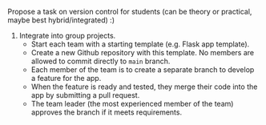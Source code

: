 Propose a task on version control for students (can be theory or practical, maybe best hybrid/integrated) :)

1. Integrate into group projects.
   - Start each team with a starting template (e.g. Flask app template).
   - Create a new Github repository with this template. No members are allowed to commit directly to `main` branch.
   - Each member of the team is to create a separate branch to develop a feature for the app.
   - When the feature is ready and tested, they merge their code into the app by submitting a pull request.
   - The team leader (the most experienced member of the team) approves the branch if it meets requirements.
